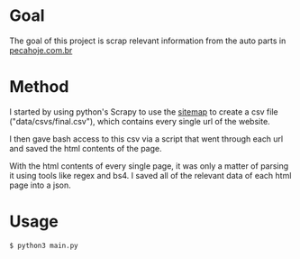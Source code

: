 # Goal

The goal of this project is scrap relevant information from the auto parts in [pecahoje.com.br](https://www.pecahoje.com.br/)

# Method

I started by using python's Scrapy to use the [sitemap](https://www.pecahoje.com.br/robots.txt) to create a csv file ("data/csvs/final.csv"), which contains every single url of the website.

I then gave bash access to this csv via a script that went through each url and saved the html contents of the page.

With the html contents of every single page, it was only a matter of parsing it using tools like regex and bs4. I saved all of the relevant data of each html page into a json.

# Usage

`$ python3 main.py`
